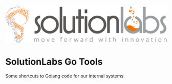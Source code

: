 ![SolutionLabs](logo.png)

# SolutionLabs Go Tools
Some shortcuts to Golang code for our internal systems.



